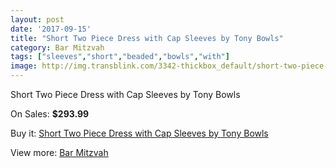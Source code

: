 ```yaml
---
layout: post
date: '2017-09-15'
title: "Short Two Piece Dress with Cap Sleeves by Tony Bowls"
category: Bar Mitzvah
tags: ["sleeves","short","beaded","bowls","with"]
image: http://img.transblink.com/3342-thickbox_default/short-two-piece-dress-with-cap-sleeves-by-tony-bowls.jpg
---
```

Short Two Piece Dress with Cap Sleeves by Tony Bowls

On Sales: **$293.99**
<a href="https://www.transblink.com/en/bar-mitzvah/1054-short-two-piece-dress-with-cap-sleeves-by-tony-bowls.html"><amp-img layout="responsive" width="600" height="600" src="//img.transblink.com/3342-thickbox_default/short-two-piece-dress-with-cap-sleeves-by-tony-bowls.jpg" alt="Short Two Piece Dress with Cap Sleeves by Tony Bowls 0" /></a>
<a href="https://www.transblink.com/en/bar-mitzvah/1054-short-two-piece-dress-with-cap-sleeves-by-tony-bowls.html"><amp-img layout="responsive" width="600" height="600" src="//img.transblink.com/3343-thickbox_default/short-two-piece-dress-with-cap-sleeves-by-tony-bowls.jpg" alt="Short Two Piece Dress with Cap Sleeves by Tony Bowls 1" /></a>

Buy it: [Short Two Piece Dress with Cap Sleeves by Tony Bowls](https://www.transblink.com/en/bar-mitzvah/1054-short-two-piece-dress-with-cap-sleeves-by-tony-bowls.html "Short Two Piece Dress with Cap Sleeves by Tony Bowls")

View more: [Bar Mitzvah](https://www.transblink.com/en/2-bar-mitzvah "Bar Mitzvah")
